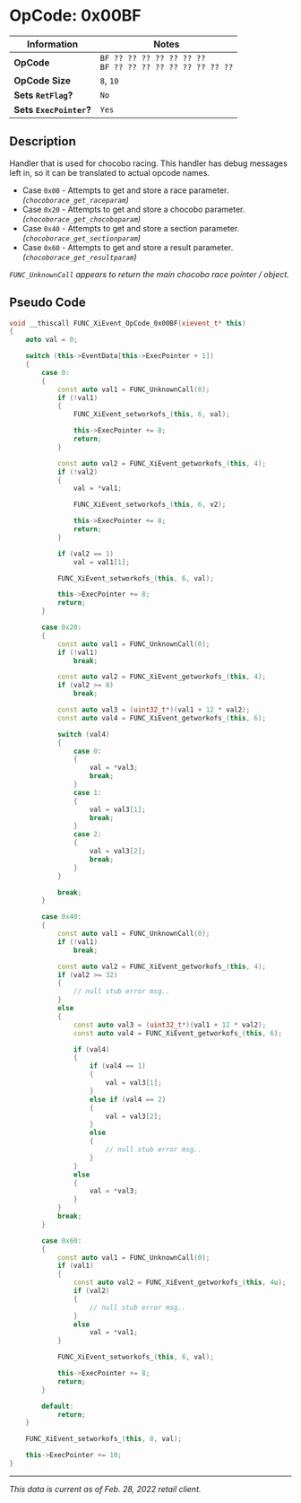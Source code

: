 # OpCode: 0x00BF

| Information               | Notes |
|---                        |---    |
| **OpCode**                | `BF ?? ?? ?? ?? ?? ?? ??` <br> `BF ?? ?? ?? ?? ?? ?? ?? ?? ??` |
| **OpCode Size**           | `8`, `10` |
| **Sets `RetFlag`?**       | `No`  |
| **Sets `ExecPointer`?**   | `Yes` |

## Description

Handler that is used for chocobo racing. This handler has debug messages left in, so it can be translated to actual opcode names.

* Case `0x00` - Attempts to get and store a race parameter. _(`chocoborace_get_raceparam`)_
* Case `0x20` - Attempts to get and store a chocobo parameter. _(`chocoborace_get_chocoboparam`)_
* Case `0x40` - Attempts to get and store a section parameter. _(`chocoborace_get_sectionparam`)_
* Case `0x60` - Attempts to get and store a result parameter. _(`chocoborace_get_resultparam`)_

_`FUNC_UnknownCall` appears to return the main chocobo race pointer / object._

## Pseudo Code

```cpp
void __thiscall FUNC_XiEvent_OpCode_0x00BF(xievent_t* this)
{
    auto val = 0;

    switch (this->EventData[this->ExecPointer + 1])
    {
        case 0:
        {
            const auto val1 = FUNC_UnknownCall(0);
            if (!val1)
            {
                FUNC_XiEvent_setworkofs_(this, 6, val);

                this->ExecPointer += 8;
                return;
            }

            const auto val2 = FUNC_XiEvent_getworkofs_(this, 4);
            if (!val2)
            {
                val = *val1;

                FUNC_XiEvent_setworkofs_(this, 6, v2);

                this->ExecPointer += 8;
                return;
            }

            if (val2 == 1)
                val = val1[1];

            FUNC_XiEvent_setworkofs_(this, 6, val);

            this->ExecPointer += 8;
            return;
        }

        case 0x20:
        {
            const auto val1 = FUNC_UnknownCall(0);
            if (!val1)
                break;

            const auto val2 = FUNC_XiEvent_getworkofs_(this, 4);
            if (val2 >= 8)
                break;

            const auto val3 = (uint32_t*)(val1 + 12 * val2);
            const auto val4 = FUNC_XiEvent_getworkofs_(this, 6);

            switch (val4)
            {
                case 0:
                {
                    val = *val3;
                    break;
                }
                case 1:
                {
                    val = val3[1];
                    break;
                }
                case 2:
                {
                    val = val3[2];
                    break;
                }
            }

            break;
        }

        case 0x40:
        {
            const auto val1 = FUNC_UnknownCall(0);
            if (!val1)
                break;

            const auto val2 = FUNC_XiEvent_getworkofs_(this, 4);
            if (val2 >= 32)
            {
                // null stub error msg..
            }
            else
            {
                const auto val3 = (uint32_t*)(val1 + 12 * val2);
                const auto val4 = FUNC_XiEvent_getworkofs_(this, 6);

                if (val4)
                {
                    if (val4 == 1)
                    {
                        val = val3[1];
                    }
                    else if (val4 == 2)
                    {
                        val = val3[2];
                    }
                    else
                    {
                        // null stub error msg..
                    }
                }
                else
                {
                    val = *val3;
                }
            }
            break;
        }

        case 0x60:
        {
            const auto val1 = FUNC_UnknownCall(0);
            if (val1)
            {
                const auto val2 = FUNC_XiEvent_getworkofs_(this, 4u);
                if (val2)
                {
                    // null stub error msg..
                }
                else
                    val = *val1;
            }

            FUNC_XiEvent_setworkofs_(this, 6, val);

            this->ExecPointer += 8;
            return;
        }

        default:
            return;
    }

    FUNC_XiEvent_setworkofs_(this, 8, val);

    this->ExecPointer += 10;
}
```

---

_This data is current as of Feb. 28, 2022 retail client._